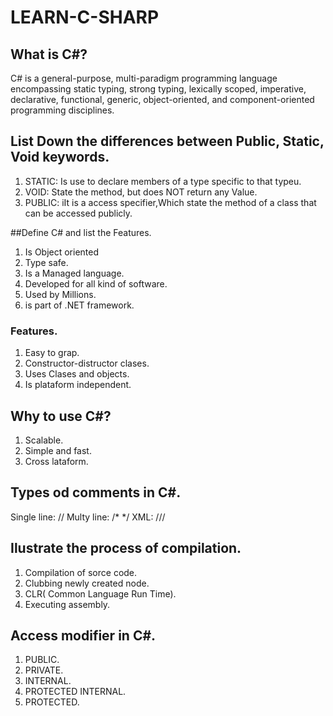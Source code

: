 
# LEARN-C-SHARP

## What is C\#?

C# is a general-purpose, multi-paradigm programming language encompassing static typing, strong typing, lexically scoped, imperative, declarative, functional, generic, object-oriented, and component-oriented programming disciplines.

## List Down the differences between Public, Static, Void keywords.

1. STATIC: Is use to declare members of a type specific to that typeu.
2. VOID: State the method, but does NOT return any Value. 
3. PUBLIC: iIt is a access specifier,Which state the method of a class that can be accessed publicly.

##Define C\# and list the Features. 

1. Is Object oriented 
2. Type safe. 
3. Is a Managed language. 
4. Developed for all kind of software. 
5. Used by Millions. 
6. is part of .NET framework. 
### Features.
1. Easy to grap. 
2. Constructor-distructor clases. 
3. Uses Clases and objects. 
4. Is plataform independent. 

## Why to use C\#?

1. Scalable. 
2. Simple and fast. 
3. Cross lataform. 

## Types od comments in C\#. 

Single line:  //
Multy line: /* */ 
XML: ///

## Ilustrate the process of compilation.

1. Compilation of sorce code. 
2. Clubbing newly created node. 
3. CLR( Common Language Run Time).
4. Executing assembly.

## Access modifier in C\#. 

1. PUBLIC.
2. PRIVATE. 
3. INTERNAL. 
4. PROTECTED INTERNAL. 
5. PROTECTED.


